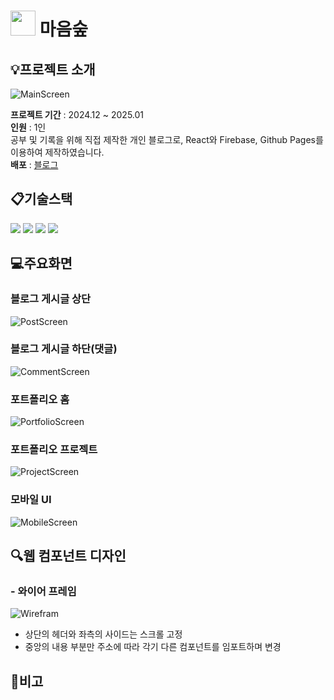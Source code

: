 # <img src="https://raw.githubusercontent.com/AIDiaryProject/AIDiary/refs/heads/main/public/favicon.ico" width="40" height="40"/> 마음숲

## :bulb:프로젝트 소개
![MainScreen](https://firebasestorage.googleapis.com/v0/b/parkdevblog.firebasestorage.app/o/portfolio%2FBlogHome.png?alt=media&token=0aa13b77-5541-4dc5-a4d9-04bea56b94d4)

**프로젝트 기간** : 2024.12 ~ 2025.01<br>
**인원** : 1인 <br>
공부 및 기록을 위해 직접 제작한 개인 블로그로,
React와 Firebase, Github Pages를 이용하여 제작하였습니다. <br>
**배포** : [블로그](https://hyeongjun513.github.io/blog)

## :clipboard:기술스택
<img src="https://img.shields.io/badge/javascript-F7DF1E?style=for-the-badge&logo=javascript&logoColor=black">
<img src="https://img.shields.io/badge/react-61DAFB?style=for-the-badge&logo=react&logoColor=black">
<img src="https://img.shields.io/badge/firebase-FFCA28?style=for-the-badge&logo=firebase&logoColor=white">
<img src="https://img.shields.io/badge/githubpages-181717?style=for-the-badge&logo=github&logoColor=white">

## :computer:주요화면
### 블로그 게시글 상단
![PostScreen](https://firebasestorage.googleapis.com/v0/b/parkdevblog.firebasestorage.app/o/portfolio%2FBlogDetail.png?alt=media&token=e94deb71-5a80-471f-b837-b895d4326ed8)

### 블로그 게시글 하단(댓글)
![CommentScreen](https://firebasestorage.googleapis.com/v0/b/parkdevblog.firebasestorage.app/o/portfolio%2FBlogComments.png?alt=media&token=3ee73895-6398-46d0-b732-463be6983877)

### 포트폴리오 홈
![PortfolioScreen](https://firebasestorage.googleapis.com/v0/b/parkdevblog.firebasestorage.app/o/portfolio%2FBlogPortfolio.png?alt=media&token=09fcd49c-0bb1-416a-8027-3a1f75fe1d85)

### 포트폴리오 프로젝트
![ProjectScreen](https://firebasestorage.googleapis.com/v0/b/parkdevblog.firebasestorage.app/o/portfolio%2FBlogProject.png?alt=media&token=6e8242ea-bbac-4773-9604-cf737c8e868b)

### 모바일 UI
![MobileScreen](https://firebasestorage.googleapis.com/v0/b/parkdevblog.firebasestorage.app/o/portfolio%2FBlogMobile.png?alt=media&token=c1b9db99-3a3c-47e3-a8a2-dd3c282aa1d2)

## :mag:웹 컴포넌트 디자인
### - 와이어 프레임
![Wirefram](https://firebasestorage.googleapis.com/v0/b/parkdevblog.firebasestorage.app/o/portfolio%2FBlogWireframing.png?alt=media&token=c279715d-dc96-47a3-bd08-3effec15fbda)
- 상단의 헤더와 좌측의 사이드는 스크롤 고정
- 중앙의 내용 부분만 주소에 따라 각기 다른 컴포넌트를 임포트하며 변경

## :notebook:비고
